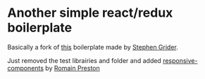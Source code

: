 # Another simple react/redux boilerplate

Basically a fork of [this](https://github.com/StephenGrider/ReduxSimpleStarter) boilerplate made by [Stephen Grider](https://twitter.com/ste_grider).

Just removed the test librairies and folder and added [responsive-components](https://www.npmjs.com/package/responsive-components) by [Romain Preston](https://twitter.com/romain_preston)